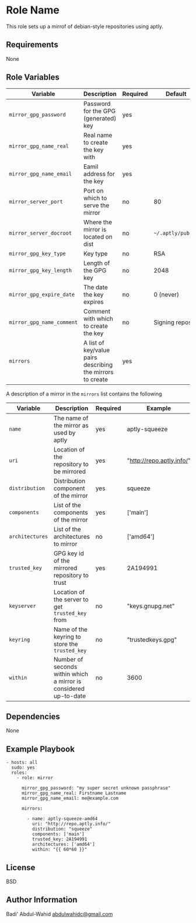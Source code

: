 Role Name
=========

This role sets up a mirrof of debian-style repositories using aptly.

Requirements
------------

None


Role Variables
--------------

| Variable                  | Description                                                | Required | Default           |
|---------------------------|------------------------------------------------------------|----------|-------------------|
| `mirror_gpg_password`     | Password for the GPG (generated) key                       | yes      |                   |
| `mirror_gpg_name_real`    | Real name to create the key with                           | yes      |                   |
| `mirror_gpg_name_email`   | Eamil address for the key                                  | yes      |                   |
| `mirror_server_port`      | Port on which to serve the mirror                          | no       | 80                |
| `mirror_server_docroot`   | Where the mirror is located on dist                        | no       | `~/.aptly/public` |
| `mirror_gpg_key_type`     | Key type                                                   | no       | RSA               |
| `mirror_gpg_key_length`   | Length of the GPG key                                      | no       | 2048              |
| `mirror_gpg_expire_date`  | The date the key expires                                   | no       | 0 (never)         |
| `mirror_gpg_name_comment` | Comment with which to create the key                       | no       | Signing repos     |
| `mirrors`                 | A list of key/value pairs describing the mirrors to create | yes      |                   | 

A description of a mirror in the `mirrors` list contains the following

| Variable        | Description                                                      | Required | Example                   | Default           |
|-----------------|------------------------------------------------------------------|----------|---------------------------|-------------------|
| `name`          | The name of the mirror as used by aptly                          | yes      | aptly-squeeze             |                   |
| `uri`           | Location of the repository to be mirrored                        | yes      | "http://repo.aptly.info/" |                   |
| `distribution`  | Distribution component of the mirror                             | yes      | squeeze                   |                   |
| `components`    | List of the components of the mirror                             | yes      | ['main']                  |                   |
| `architectures` | List of the architectures to mirror                              | no       | ['amd64']                 | []                |
| `trusted_key`   | GPG key id of the mirrored repository to trust                   | yes      | 2A194991                  |                   |
| `keyserver`     | Location of the server to get `trusted_key` from                 | no       | "keys.gnupg.net"          | "keys.gnupg.net"  |
| `keyring`       | Name of the keyring to store the `trusted_key`                   | no       | "trustedkeys.gpg"         | "trustedkeys.gpg" |
| `within`        | Number of seconds within which a mirror is considered up-to-date | no       | 3600                      | 0                 |



Dependencies
------------

None

Example Playbook
----------------

    - hosts: all
      sudo: yes
      roles:
        - role: mirror
    
          mirror_gpg_password: "my super secret unknown passphrase"
          mirror_gpg_name_real: Firstname Lastname
          mirror_gpg_name_email: me@example.com
    
          mirrors:
    
            - name: aptly-squeeze-amd64
              uri: "http://repo.aptly.info/"
              distribution: "squeeze"
              components: ['main']
              trusted_key: 2A194991
              architectures: ['amd64']
              within: "{{ 60*60 }}"


License
-------

BSD

Author Information
------------------

Badi' Abdul-Wahid <abdulwahidc@gmail.com>
